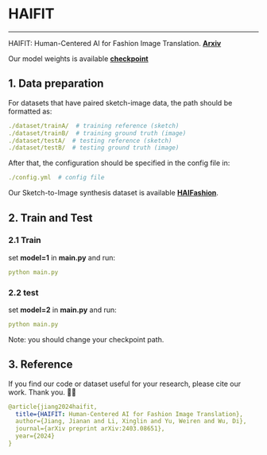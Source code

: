 # HAIFIT

***
HAIFIT: Human-Centered AI for Fashion Image Translation. [**Arxiv**](https://arxiv.org/abs/2403.08651)

Our model weights is available [**checkpoint**](https://drive.google.com/drive/folders/1DW2O9xIiL_wb4BDz06PflUqSq_n9v-Lf?usp=drive_link)

## 1. Data preparation
For datasets that have paired sketch-image data, the path should be formatted as:
```yaml
./dataset/trainA/  # training reference (sketch)
./dataset/trainB/  # training ground truth (image)
./dataset/testA/  # testing reference (sketch)
./dataset/testB/  # testing ground truth (image)
```
After that, the configuration should be specified in the config file in:
```yaml
./config.yml  # config file
```
Our Sketch-to-Image synthesis dataset is available [**HAIFashion**](https://drive.google.com/file/d/1Cy8I92VYnBEgWbpIvLsy5VcYPliJ1PON/view?usp=drive_link).


## 2. Train and Test
### 2.1 Train
set **model=1** in **main.py** and run:
```yaml
python main.py
```

### 2.2 test
set **model=2** in **main.py** and run:
```yaml
python main.py
```
Note: you should change your checkpoint path.

## 3. Reference
If you find our code or dataset useful for your research, please cite our work. Thank you. 🥰🥰
```yaml
@article{jiang2024haifit,
  title={HAIFIT: Human-Centered AI for Fashion Image Translation},
  author={Jiang, Jianan and Li, Xinglin and Yu, Weiren and Wu, Di},
  journal={arXiv preprint arXiv:2403.08651},
  year={2024}
}
```

<be>
<br>
